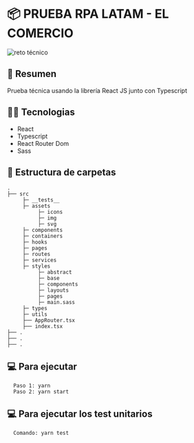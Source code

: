 # 📦 PRUEBA RPA LATAM - EL COMERCIO

![reto técnico](https://i.imgur.com/kCC9BTB.png)

## 📝 Resumen

Prueba técnica usando la librería React JS junto con Typescript

## 👨‍💻 Tecnologias

- React
- Typescript
- React Router Dom
- Sass

## 🧐 Estructura de carpetas

```
.
├── src
     ├─ __tests__
     ├─ assets
          ├─ icons
          ├─ img
          ├─ svg
     ├─ components
     ├─ containers
     ├─ hooks
     ├─ pages
     ├─ routes
     ├─ services
     ├─ styles
          ├─ abstract
          ├─ base
          ├─ components
          ├─ layouts
          ├─ pages
          ├─ main.sass
     ├─ types
     ├─ utils
     ├── AppRouter.tsx
     ├── index.tsx
├── .
├── .
├── .

```

## 💻 Para ejecutar

```
  Paso 1: yarn
  Paso 2: yarn start
```

## 💻 Para ejecutar los test unitarios

```
  Comando: yarn test
```
